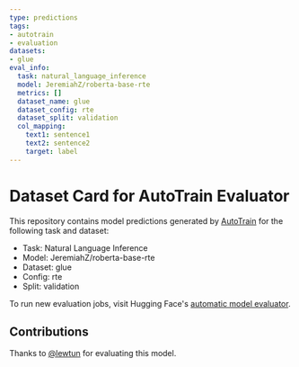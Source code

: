 ```yaml
---
type: predictions
tags:
- autotrain
- evaluation
datasets:
- glue
eval_info:
  task: natural_language_inference
  model: JeremiahZ/roberta-base-rte
  metrics: []
  dataset_name: glue
  dataset_config: rte
  dataset_split: validation
  col_mapping:
    text1: sentence1
    text2: sentence2
    target: label
---
```

# Dataset Card for AutoTrain Evaluator

This repository contains model predictions generated by [AutoTrain](https://huggingface.co/autotrain) for the following task and dataset:

* Task: Natural Language Inference
* Model: JeremiahZ/roberta-base-rte
* Dataset: glue
* Config: rte
* Split: validation

To run new evaluation jobs, visit Hugging Face's [automatic model evaluator](https://huggingface.co/spaces/autoevaluate/model-evaluator).

## Contributions

Thanks to [@lewtun](https://huggingface.co/lewtun) for evaluating this model.
